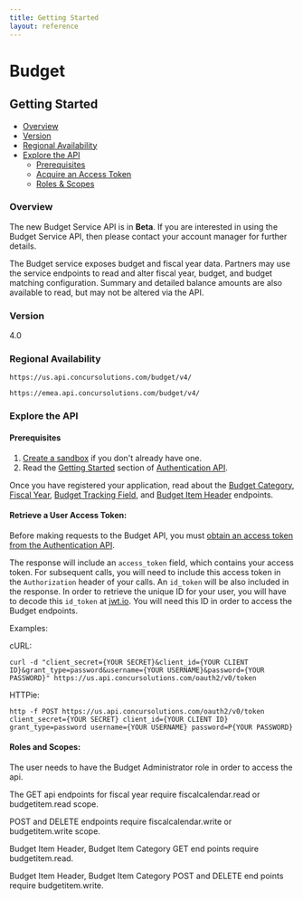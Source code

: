 ```yaml
---
title: Getting Started
layout: reference
---
```


# Budget

## Getting Started

- [Overview](#overview)
- [Version](#version)
- [Regional Availability](#regional-availability)
- [Explore the API](#explore-the-api)
  - [Prerequisites](#prerequisites)
  - [Acquire an Access Token](#retrieve-a-user-access-token)
  - [Roles & Scopes](#roles-and-scopes)

### Overview

The new Budget Service API is in **Beta**. If you are interested in using the Budget Service API, then please contact your account manager for further details. 

The Budget service exposes budget and fiscal year data.  Partners may use the service endpoints to read and alter fiscal year, budget, and budget matching configuration.
Summary and detailed balance amounts are also available to read, but may not be altered via the API.

### Version
4.0  

### Regional Availability

```
https://us.api.concursolutions.com/budget/v4/
```

```
https://emea.api.concursolutions.com/budget/v4/
```

### Explore the API

#### Prerequisites

1. [Create a sandbox](https://developer.concur.com/manage-apps/register.html) if you don't already have one.
2. Read the [Getting Started](https://developer.concur.com/api-reference/authentication/getting-started.html) section of [Authentication API](https://developer.concur.com/api-reference/authentication/apidoc.html).

Once you have registered your application, read about the [Budget Category](/api-reference/budget/budget-category.html), [Fiscal Year](/api-reference/budget/fiscal-year.html), [Budget Tracking Field](/api-reference/budget/cost-object.html), and [Budget Item Header](/api-reference/budget/budget-header.html) endpoints.

#### Retrieve a User Access Token:

Before making requests to the Budget API, you must [obtain an access token from the Authentication API](https://developer.concur.com/api-reference/authentication/getting-started.html).

The response will include an `access_token` field, which contains your access token. For subsequent calls, you will need to include this access token in the `Authorization` header of your calls. An `id_token` will be also included in the response. In order to retrieve the unique ID for your user, you will have to decode this `id_token` at [jwt.io](https://jwt.io/). You will need this ID in order to access the Budget endpoints.

Examples:

cURL:

```shell
curl -d "client_secret={YOUR SECRET}&client_id={YOUR CLIENT ID}&grant_type=password&username={YOUR USERNAME}&password={YOUR PASSWORD}" https://us.api.concursolutions.com/oauth2/v0/token
```

HTTPie:

```shell
http -f POST https://us.api.concursolutions.com/oauth2/v0/token client_secret={YOUR SECRET} client_id={YOUR CLIENT ID} grant_type=password username={YOUR USERNAME} password=P{YOUR PASSWORD}
```

#### Roles and Scopes:

The user needs to have the Budget Administrator role in order to access the api. 

The GET api endpoints for fiscal year require fiscalcalendar.read or budgetitem.read scope.

POST and DELETE endpoints require fiscalcalendar.write or budgetitem.write scope.

Budget Item Header, Budget Item Category GET end points require budgetitem.read.
 
Budget Item Header, Budget Item Category POST and DELETE end points require budgetitem.write. 
